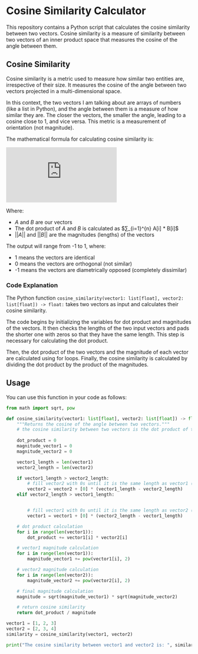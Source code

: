 # Cosine Similarity Calculator

This repository contains a Python script that calculates the cosine similarity between two vectors. Cosine similarity is a measure of similarity between two vectors of an inner product space that measures the cosine of the angle between them.

## Cosine Similarity

Cosine similarity is a metric used to measure how similar two entities are, irrespective of their size. It measures the cosine of the angle between two vectors projected in a multi-dimensional space. 

In this context, the two vectors I am talking about are arrays of numbers (like a list in Python), and the angle between them is a measure of how similar they are. The closer the vectors, the smaller the angle, leading to a cosine close to 1, and vice versa. This metric is a measurement of orientation (not magnitude).

The mathematical formula for calculating cosine similarity is:

![Cosine Similarity Formula](https://latex.codecogs.com/svg.latex?%5Ctext%7BCosine%20Similarity%7D%20%3D%20%5Cfrac%7B%5Cvec%7BA%7D%20%5Ccdot%20%5Cvec%7BB%7D%7D%7B%5Cleft%20%5C%7C%20%5Cvec%7BA%7D%20%5Cright%20%5C%7C%20%5Cleft%20%5C%7C%20%5Cvec%7BB%7D%20%5Cright%20%5C%7C%7D)

Where:
- $A$ and $B$ are our vectors
- The dot product of $A$ and $B$ is calculated as $∑_{i=1}^{n} A[i] * B[i]$
- $||A||$ and $||B||$ are the magnitudes (lengths) of the vectors

The output will range from -1 to 1, where:
- 1 means the vectors are identical
- 0 means the vectors are orthogonal (not similar)
- -1 means the vectors are diametrically opposed (completely dissimilar)

### Code Explanation

The Python function `cosine_similarity(vector1: list[float], vector2: list[float]) -> float:` takes two vectors as input and calculates their cosine similarity.

The code begins by initializing the variables for dot product and magnitudes of the vectors. It then checks the lengths of the two input vectors and pads the shorter one with zeros so that they have the same length. This step is necessary for calculating the dot product.

Then, the dot product of the two vectors and the magnitude of each vector are calculated using for loops. Finally, the cosine similarity is calculated by dividing the dot product by the product of the magnitudes.

## Usage

You can use this function in your code as follows:

```python
from math import sqrt, pow

def cosine_similarity(vector1: list[float], vector2: list[float]) -> float:
    """Returns the cosine of the angle between two vectors."""
    # the cosine similarity between two vectors is the dot product of the two vectors divided by the magnitude of each vector
    
    dot_product = 0
    magnitude_vector1 = 0
    magnitude_vector2 = 0

    vector1_length = len(vector1)
    vector2_length = len(vector2)

    if vector1_length > vector2_length:
        # fill vector2 with 0s until it is the same length as vector1 (required for dot product)
        vector2 = vector2 + [0] * (vector1_length - vector2_length)
    elif vector2_length > vector1_length:


        # fill vector1 with 0s until it is the same length as vector2 (required for dot product)
        vector1 = vector1 + [0] * (vector2_length - vector1_length)

    # dot product calculation
    for i in range(len(vector1)):
        dot_product += vector1[i] * vector2[i]

    # vector1 magnitude calculation
    for i in range(len(vector1)):
        magnitude_vector1 += pow(vector1[i], 2)

    # vector2 magnitude calculation
    for i in range(len(vector2)):
        magnitude_vector2 += pow(vector2[i], 2)

    # final magnitude calculation
    magnitude = sqrt(magnitude_vector1) * sqrt(magnitude_vector2)

    # return cosine similarity
    return dot_product / magnitude

vector1 = [1, 2, 3]
vector2 = [2, 3, 4]
similarity = cosine_similarity(vector1, vector2)

print("The cosine similarity between vector1 and vector2 is: ", similarity)
```